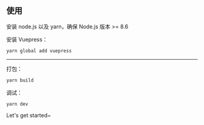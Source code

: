 ## 使用

安装 node.js 以及 yarn，确保 Node.js 版本 >= 8.6

安装 Vuepress：

```bash
yarn global add vuepress
```

---

打包：

```bash
yarn build
```

调试：

```bash
yarn dev
```

Let's get started~

